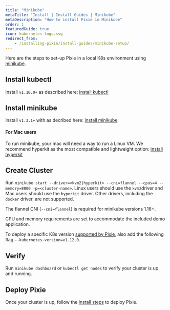 ```yaml
---
title: "Minikube"
metaTitle: "Install | Install Guides | Minikube"
metaDescription: "How to install Pixie in Minikube"
order: 1
featuredGuide: true
icon: kubernetes-logo.svg
redirect_from:
    - /installing-pixie/install-guides/minikube-setup/
---
```


Here are the steps to set-up Pixie in a local K8s environment using [minikube](https://kubernetes.io/docs/getting-started-guides/minikube/).

## Install kubectl

Install `v1.10.0+` as described here: [install kubectl](https://kubernetes.io/docs/tasks/tools/install-kubectl/)

## Install minikube

Install `v1.3.1+` with as decribed here: [install minikube](https://kubernetes.io/docs/tasks/tools/install-minikube/)

#### For Mac users

To run minikube, your mac will need a way to run a Linux VM. We recommend hyperkit as the most compatible and lightweight option: [install hyperkit](https://minikube.sigs.k8s.io/docs/drivers/hyperkit/)

## Create Cluster

Run `minikube start --driver=<kvm2|hyperkit> --cni=flannel --cpus=4 --memory=8000 -p=<cluster-name>`.
Linux users should use the `kvm2`driver and Mac users should use the `hyperkit` driver. Other drivers, including the `docker` driver, are not supported.

The flannel CNI (`--cni=flannel`) is required for minikube versions 1.16+.

CPU and memory requirements are set to accommodate the included demo application.

To deploy a specific K8s version [supported by Pixie](/installing-pixie/requirements), also add the following flag `--kubernetes-version=v1.12.0`.

## Verify

Run `minikube dashboard` or `kubectl get nodes` to verify your cluster is up and running.

## Deploy Pixie

Once your cluster is up, follow the [install steps](/installing-pixie/install-guides) to deploy Pixie.

